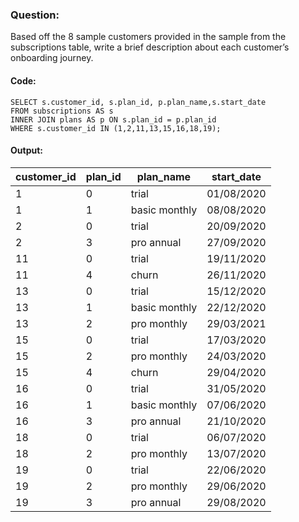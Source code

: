 ### Question: 
Based off the 8 sample customers provided in the sample from the subscriptions table, write a brief description about each customer’s onboarding journey.

#### Code:
``` MySQL
SELECT s.customer_id, s.plan_id, p.plan_name,s.start_date
FROM subscriptions AS s
INNER JOIN plans AS p ON s.plan_id = p.plan_id
WHERE s.customer_id IN (1,2,11,13,15,16,18,19);
```

#### Output:
customer_id	|plan_id	|plan_name	|start_date
--|--|--|--|
1|0|trial|01/08/2020
1|1|basic monthly|08/08/2020
2|0|trial|20/09/2020
2|3|pro annual|27/09/2020
11|0|trial|19/11/2020
11|4|churn|26/11/2020
13|0|trial|15/12/2020
13|1|basic monthly|22/12/2020
13|2|pro monthly|29/03/2021
15|0|trial|17/03/2020
15|2|pro monthly|24/03/2020
15|4|churn|29/04/2020
16|0|trial|31/05/2020
16|1|basic monthly|07/06/2020
16|3|pro annual|21/10/2020
18|0|trial|06/07/2020
18|2|pro monthly|13/07/2020
19|0|trial|22/06/2020
19|2|pro monthly|29/06/2020
19|3|pro annual|29/08/2020
